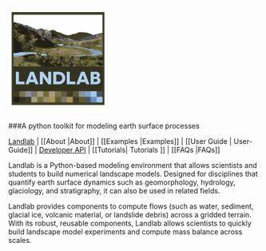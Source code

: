 
<img src="https://raw.githubusercontent.com/landlab/landlab-logo/master/Landlab-logo-pic-color.png" width="200px"/>

###A python toolkit for modeling earth surface processes

[Landlab](http://landlab.github.io) | 
[[About |About]] |
[[Examples |Examples]] |
[[User Guide | User-Guide]] |
[Developer API](http://landlab.readthedocs.org/en/latest/#developer-documentation) |
[[Tutorials| Tutorials ]] |
[[FAQs |FAQs]] 

Landlab is a Python-based modeling environment that allows scientists and students to build numerical landscape models. Designed for disciplines that quantify earth surface dynamics such as geomorphology, hydrology, glaciology, and stratigraphy, it can also be used in related fields.
    
Landlab provides components to compute flows (such as water, sediment, glacial ice, volcanic material, or landslide debris) across a gridded terrain. With its robust, reusable components, Landlab allows scientists to quickly build landscape model experiments and compute mass balance across scales.